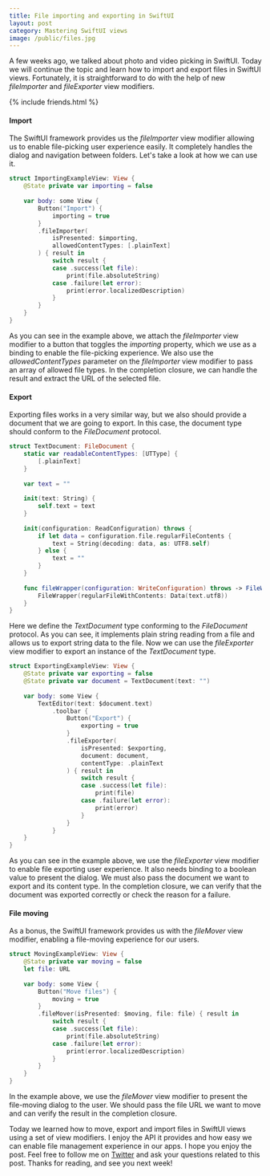 ```yaml
---
title: File importing and exporting in SwiftUI
layout: post
category: Mastering SwiftUI views
image: /public/files.jpg
---
```


A few weeks ago, we talked about photo and video picking in SwiftUI. Today we will continue the topic and learn how to import and export files in SwiftUI views. Fortunately, it is straightforward to do with the help of new *fileImporter* and *fileExporter* view modifiers.

{% include friends.html %}

#### Import
The SwiftUI framework provides us the *fileImporter* view modifier allowing us to enable file-picking user experience easily. It completely handles the dialog and navigation between folders. Let's take a look at how we can use it.

```swift
struct ImportingExampleView: View {
    @State private var importing = false
    
    var body: some View {
        Button("Import") {
            importing = true
        }
        .fileImporter(
            isPresented: $importing,
            allowedContentTypes: [.plainText]
        ) { result in
            switch result {
            case .success(let file):
                print(file.absoluteString)
            case .failure(let error):
                print(error.localizedDescription)
            }
        }
    }
}
```

As you can see in the example above, we attach the *fileImporter* view modifier to a button that toggles the *importing* property, which we use as a binding to enable the file-picking experience. We also use the *allowedContentTypes* parameter on the *fileImporter* view modifier to pass an array of allowed file types. In the completion closure, we can handle the result and extract the URL of the selected file.

#### Export
Exporting files works in a very similar way, but we also should provide a document that we are going to export. In this case, the document type should conform to the *FileDocument* protocol.

```swift
struct TextDocument: FileDocument {
    static var readableContentTypes: [UTType] {
        [.plainText]
    }
    
    var text = ""
    
    init(text: String) {
        self.text = text
    }
    
    init(configuration: ReadConfiguration) throws {
        if let data = configuration.file.regularFileContents {
            text = String(decoding: data, as: UTF8.self)
        } else {
            text = ""
        }
    }
    
    func fileWrapper(configuration: WriteConfiguration) throws -> FileWrapper {
        FileWrapper(regularFileWithContents: Data(text.utf8))
    }
}
```

Here we define the *TextDocument* type conforming to the *FileDocument* protocol. As you can see, it implements plain string reading from a file and allows us to export string data to the file. Now we can use the *fileExporter* view modifier to export an instance of the *TextDocument* type.

```swift
struct ExportingExampleView: View {
    @State private var exporting = false
    @State private var document = TextDocument(text: "")
    
    var body: some View {
        TextEditor(text: $document.text)
            .toolbar {
                Button("Export") {
                    exporting = true
                }
                .fileExporter(
                    isPresented: $exporting,
                    document: document,
                    contentType: .plainText
                ) { result in
                    switch result {
                    case .success(let file):
                        print(file)
                    case .failure(let error):
                        print(error)
                    }
                }
            }
    }
}
```

As you can see in the example above, we use the *fileExporter* view modifier to enable file exporting user experience. It also needs binding to a boolean value to present the dialog. We must also pass the document we want to export and its content type. In the completion closure, we can verify that the document was exported correctly or check the reason for a failure.

#### File moving
As a bonus, the SwiftUI framework provides us with the *fileMover* view modifier, enabling a file-moving experience for our users.

```swift
struct MovingExampleView: View {
    @State private var moving = false
    let file: URL
    
    var body: some View {
        Button("Move files") {
            moving = true
        }
        .fileMover(isPresented: $moving, file: file) { result in
            switch result {
            case .success(let file):
                print(file.absoluteString)
            case .failure(let error):
                print(error.localizedDescription)
            }
        }
    }
}
```

In the example above, we use the *fileMover* view modifier to present the file-moving dialog to the user. We should pass the file URL we want to move and can verify the result in the completion closure.

Today we learned how to move, export and import files in SwiftUI views using a set of view modifiers. I enjoy the API it provides and how easy we can enable file management experience in our apps. I hope you enjoy the post. Feel free to follow me on [Twitter](https://twitter.com/mecid) and ask your questions related to this post. Thanks for reading, and see you next week!
